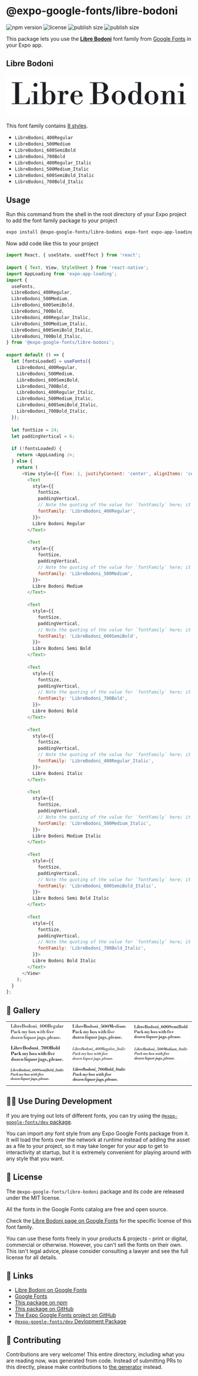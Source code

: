 # @expo-google-fonts/libre-bodoni

![npm version](https://flat.badgen.net/npm/v/@expo-google-fonts/libre-bodoni)
![license](https://flat.badgen.net/github/license/expo/google-fonts)
![publish size](https://flat.badgen.net/packagephobia/install/@expo-google-fonts/libre-bodoni)
![publish size](https://flat.badgen.net/packagephobia/publish/@expo-google-fonts/libre-bodoni)

This package lets you use the [**Libre Bodoni**](https://fonts.google.com/specimen/Libre+Bodoni) font family from [Google Fonts](https://fonts.google.com/) in your Expo app.

## Libre Bodoni

![Libre Bodoni](./font-family.png)

This font family contains [8 styles](#-gallery).

- `LibreBodoni_400Regular`
- `LibreBodoni_500Medium`
- `LibreBodoni_600SemiBold`
- `LibreBodoni_700Bold`
- `LibreBodoni_400Regular_Italic`
- `LibreBodoni_500Medium_Italic`
- `LibreBodoni_600SemiBold_Italic`
- `LibreBodoni_700Bold_Italic`

## Usage

Run this command from the shell in the root directory of your Expo project to add the font family package to your project
```sh
expo install @expo-google-fonts/libre-bodoni expo-font expo-app-loading
```

Now add code like this to your project
```js
import React, { useState, useEffect } from 'react';

import { Text, View, StyleSheet } from 'react-native';
import AppLoading from 'expo-app-loading';
import {
  useFonts,
  LibreBodoni_400Regular,
  LibreBodoni_500Medium,
  LibreBodoni_600SemiBold,
  LibreBodoni_700Bold,
  LibreBodoni_400Regular_Italic,
  LibreBodoni_500Medium_Italic,
  LibreBodoni_600SemiBold_Italic,
  LibreBodoni_700Bold_Italic,
} from '@expo-google-fonts/libre-bodoni';

export default () => {
  let [fontsLoaded] = useFonts({
    LibreBodoni_400Regular,
    LibreBodoni_500Medium,
    LibreBodoni_600SemiBold,
    LibreBodoni_700Bold,
    LibreBodoni_400Regular_Italic,
    LibreBodoni_500Medium_Italic,
    LibreBodoni_600SemiBold_Italic,
    LibreBodoni_700Bold_Italic,
  });

  let fontSize = 24;
  let paddingVertical = 6;

  if (!fontsLoaded) {
    return <AppLoading />;
  } else {
    return (
      <View style={{ flex: 1, justifyContent: 'center', alignItems: 'center' }}>
        <Text
          style={{
            fontSize,
            paddingVertical,
            // Note the quoting of the value for `fontFamily` here; it expects a string!
            fontFamily: 'LibreBodoni_400Regular',
          }}>
          Libre Bodoni Regular
        </Text>

        <Text
          style={{
            fontSize,
            paddingVertical,
            // Note the quoting of the value for `fontFamily` here; it expects a string!
            fontFamily: 'LibreBodoni_500Medium',
          }}>
          Libre Bodoni Medium
        </Text>

        <Text
          style={{
            fontSize,
            paddingVertical,
            // Note the quoting of the value for `fontFamily` here; it expects a string!
            fontFamily: 'LibreBodoni_600SemiBold',
          }}>
          Libre Bodoni Semi Bold
        </Text>

        <Text
          style={{
            fontSize,
            paddingVertical,
            // Note the quoting of the value for `fontFamily` here; it expects a string!
            fontFamily: 'LibreBodoni_700Bold',
          }}>
          Libre Bodoni Bold
        </Text>

        <Text
          style={{
            fontSize,
            paddingVertical,
            // Note the quoting of the value for `fontFamily` here; it expects a string!
            fontFamily: 'LibreBodoni_400Regular_Italic',
          }}>
          Libre Bodoni Italic
        </Text>

        <Text
          style={{
            fontSize,
            paddingVertical,
            // Note the quoting of the value for `fontFamily` here; it expects a string!
            fontFamily: 'LibreBodoni_500Medium_Italic',
          }}>
          Libre Bodoni Medium Italic
        </Text>

        <Text
          style={{
            fontSize,
            paddingVertical,
            // Note the quoting of the value for `fontFamily` here; it expects a string!
            fontFamily: 'LibreBodoni_600SemiBold_Italic',
          }}>
          Libre Bodoni Semi Bold Italic
        </Text>

        <Text
          style={{
            fontSize,
            paddingVertical,
            // Note the quoting of the value for `fontFamily` here; it expects a string!
            fontFamily: 'LibreBodoni_700Bold_Italic',
          }}>
          Libre Bodoni Bold Italic
        </Text>
      </View>
    );
  }
};

```

## 🔡 Gallery


||||
|-|-|-|
|![LibreBodoni_400Regular](./LibreBodoni_400Regular.ttf.png)|![LibreBodoni_500Medium](./LibreBodoni_500Medium.ttf.png)|![LibreBodoni_600SemiBold](./LibreBodoni_600SemiBold.ttf.png)||
|![LibreBodoni_700Bold](./LibreBodoni_700Bold.ttf.png)|![LibreBodoni_400Regular_Italic](./LibreBodoni_400Regular_Italic.ttf.png)|![LibreBodoni_500Medium_Italic](./LibreBodoni_500Medium_Italic.ttf.png)||
|![LibreBodoni_600SemiBold_Italic](./LibreBodoni_600SemiBold_Italic.ttf.png)|![LibreBodoni_700Bold_Italic](./LibreBodoni_700Bold_Italic.ttf.png)|||


## 👩‍💻 Use During Development

If you are trying out lots of different fonts, you can try using the [`@expo-google-fonts/dev` package](https://github.com/expo/google-fonts/tree/master/font-packages/dev#readme).

You can import *any* font style from any Expo Google Fonts package from it. It will load the fonts
over the network at runtime instead of adding the asset as a file to your project, so it may take longer
for your app to get to interactivity at startup, but it is extremely convenient
for playing around with any style that you want.

## 📖 License

The `@expo-google-fonts/libre-bodoni` package and its code are released under the MIT license.

All the fonts in the Google Fonts catalog are free and open source.

Check the [Libre Bodoni page on Google Fonts](https://fonts.google.com/specimen/Libre+Bodoni) for the specific license of this font family.

You can use these fonts freely in your products & projects - print or digital, commercial or otherwise. However, you can't sell the fonts on their own. This isn't legal advice, please consider consulting a lawyer and see the full license for all details.

## 🔗 Links

- [Libre Bodoni on Google Fonts](https://fonts.google.com/specimen/Libre+Bodoni)
- [Google Fonts](https://fonts.google.com/)
- [This package on npm](https://www.npmjs.com/package/@expo-google-fonts/libre-bodoni)
- [This package on GitHub](https://github.com/expo/google-fonts/tree/master/font-packages/libre-bodoni)
- [The Expo Google Fonts project on GitHub](https://github.com/expo/google-fonts)
- [`@expo-google-fonts/dev` Devlopment Package](https://github.com/expo/google-fonts/tree/master/font-packages/dev)

## 🤝 Contributing

Contributions are very welcome! This entire directory, including what you are reading now, was generated from code. Instead of submitting PRs to this directly, please make contributions to [the generator](https://github.com/expo/google-fonts/tree/master/packages/generator) instead.

